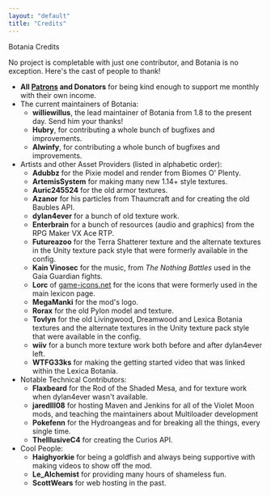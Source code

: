 ```yaml
---
layout: "default"
title: "Credits"
---
```


<div class='section-header'>
  <span class='glyphicon glyphicon-heart'></span> 
  Botania Credits
</div>

No project is completable with just one contributor, and Botania is no exception. Here's the cast of people to thank!

*   **All [Patrons](http://www.patreon.com/Vazkii) and Donators** for being kind enough to support me monthly with their own income.
*   The current maintainers of Botania:
    *   **williewillus**, the lead maintainer of Botania from 1.8 to the present day. Send him your thanks!
    *   **Hubry**, for contributing a whole bunch of bugfixes and improvements.
    *   **Alwinfy**, for contributing a whole bunch of bugfixes and improvements.
*   Artists and other Asset Providers (listed in alphabetic order):
    *   **Adubbz** for the Pixie model and render from Biomes O' Plenty.
    *   **ArtemisSystem** for making many new 1.14+ style textures.
    *   **Auric245524** for the old armor textures.
    *   **Azanor** for his particles from Thaumcraft and for creating the old Baubles API.
    *   **dylan4ever** for a bunch of old texture work.
    *   **Enterbrain** for a bunch of resources (audio and graphics) from the RPG Maker VX Ace RTP.
    *   **Futureazoo** for the Terra Shatterer texture and the alternate textures in the Unity texture pack style that were formerly available in the config.
    *   **Kain Vinosec** for the music, from _The Nothing Battles_ used in the Gaia Guardian fights.
    *   **Lorc** of [game-icons.net](http://game-icons.net/) for the icons that were formerly used in the main lexicon page.
    *   **MegaManki** for the mod's logo.
    *   **Rorax** for the old Pylon model and texture.
    *   **Tovlyn** for the old Livingwood, Dreamwood and Lexica Botania textures and the alternate textures in the Unity texture pack style that were available in the config.
    *   **wiiv** for a bunch more texture work both before and after dylan4ever left.
    *   **WTFG33ks** for making the getting started video that was linked within the Lexica Botania.
*   Notable Technical Contributors:
    *   **Flaxbeard** for the Rod of the Shaded Mesa, and for texture work when dylan4ever wasn't available.
    *   **jaredlll08** for hosting Maven and Jenkins for all of the Violet Moon mods, and teaching the maintainers about Multiloader development
    *   **Pokefenn** for the Hydroangeas and for breaking all the things, every single time.
    *   **TheIllusiveC4** for creating the Curios API.
*   Cool People:
    *   **Haighyorkie** for being a goldfish and always being supportive with making videos to show off the mod.
    *   **Le\_Alchemist** for providing many hours of shameless fun.
    *   **ScottWears** for web hosting in the past.
